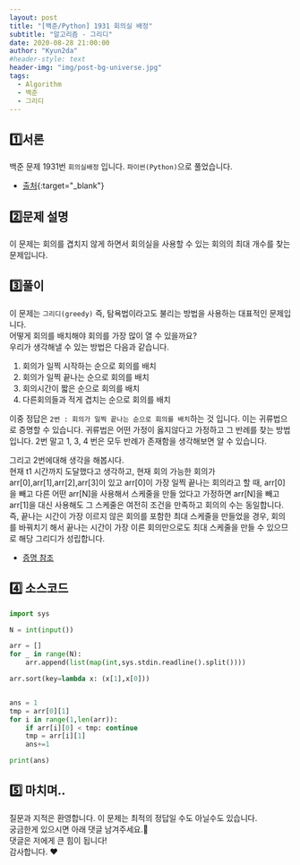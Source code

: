 ```yaml
---
layout: post
title: "[백준/Python] 1931 회의실 배정"
subtitle: "알고리즘 - 그리디"
date: 2020-08-28 21:00:00
author: "Kyun2da"
#header-style: text
header-img: "img/post-bg-universe.jpg"
tags:
  - Algorithm
  - 백준
  - 그리디
---
```


## 1️⃣서론

백준 문제 1931번 `회의실배정` 입니다. `파이썬(Python)`으로 풀었습니다.

- [출처](https://www.acmicpc.net/problem/1931){:target="\_blank"}

## 2️⃣문제 설명

이 문제는 회의를 겹치지 않게 하면서 회의실을 사용할 수 있는 회의의 최대 개수를 찾는 문제입니다.

## 3️⃣풀이

이 문제는 `그리디(greedy)` 즉, 탐욕법이라고도 불리는 방법을 사용하는 대표적인 문제입니다.  
어떻게 회의를 배치해야 회의를 가장 많이 열 수 있을까요?  
우리가 생각해낼 수 있는 방법은 다음과 같습니다.

1. 회의가 일찍 시작하는 순으로 회의를 배치
2. 회의가 일찍 끝나는 순으로 회의를 배치
3. 회의시간이 짧은 순으로 회의를 배치
4. 다른회의들과 적게 겹치는 순으로 회의를 배치

이중 정답은 `2번 : 회의가 일찍 끝나는 순으로 회의를 배치`하는 것 입니다.
이는 귀류법으로 증명할 수 있습니다.
귀류법은 어떤 가정이 옳지않다고 가정하고 그 반례를 찾는 방법입니다.
2번 말고 1, 3, 4 번은 모두 반례가 존재함을 생각해보면 알 수 있습니다.

그리고 2번에대해 생각을 해봅시다.  
현재 t1 시간까지 도달했다고 생각하고, 현재 회의 가능한 회의가 arr[0],arr[1],arr[2],arr[3]이 있고 arr[0]이 가장 일찍 끝나는 회의라고
할 때, arr[0]을 빼고 다른 어떤 arr[N]을 사용해서 스케줄을 만들 었다고 가정하면 arr[N]을 빼고 arr[1]을 대신 사용해도 그 스케줄은 여전히
조건을 만족하고 회의의 수는 동일합니다.  
즉, 끝나는 시간이 가장 이르지 않은 회의를 포함한 최대 스케줄을 만들었을 경우, 회의를 바꿔치기 해서 끝나는 시간이 가장 이른 회의만으로도
최대 스케줄을 만들 수 있으므로 해당 그리디가 성립합니다.

- [증명 참조](https://blog.encrypted.gg/65)

## 4️⃣ 소스코드

```python
import sys

N = int(input())

arr = []
for _ in range(N):
    arr.append(list(map(int,sys.stdin.readline().split())))

arr.sort(key=lambda x: (x[1],x[0]))


ans = 1
tmp = arr[0][1]
for i in range(1,len(arr)):
    if arr[i][0] < tmp: continue
    tmp = arr[i][1]
    ans+=1

print(ans)
```

## 5️⃣ 마치며..

질문과 지적은 환영합니다. 이 문제는 최적의 정답일 수도 아닐수도 있습니다.  
궁금한게 있으시면 아래 댓글 남겨주세요.🙏  
댓글은 저에게 큰 힘이 됩니다!  
감사합니다. ❤️
